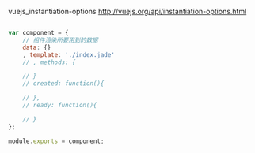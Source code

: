 

vuejs_instantiation-options http://vuejs.org/api/instantiation-options.html

```javascript

var component = {
	// 组件渲染所要用到的数据
	data: {}
	, template: './index.jade'
	// , methods: {

	// }
	// created: function(){

	// },
	// ready: function(){

	// }
};

module.exports = component;

```
